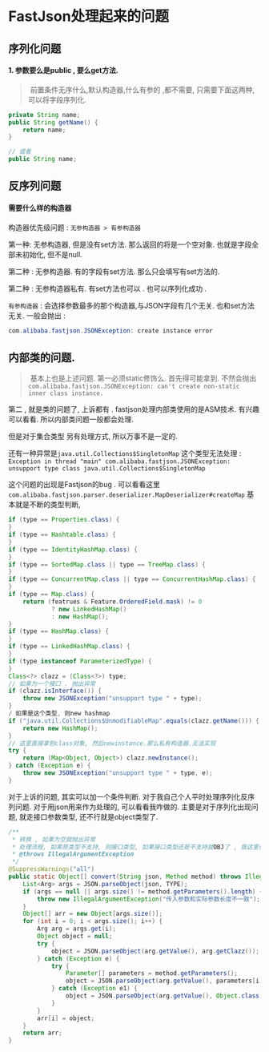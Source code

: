 # FastJson处理起来的问题

## 序列化问题

#### 1. 参数要么是public , 要么get方法. 

> ​	前置条件无序什么,默认构造器,什么有参的 ,都不需要, 只需要下面这两种, 可以将字段序列化.

```java
private String name;
public String getName() {
    return name;
}

// 或者
public String name;
```



## 反序列问题

#### 需要什么样的构造器

构造器优先级问题 : ` 无参构造器 > 有参构造器 `

第一种:  无参构造器, 但是没有set方法.  那么返回的将是一个空对象. 也就是字段全部未初始化, 但不是null.

第二种 :  无参构造器. 有的字段有set方法.  那么只会填写有set方法的. 

第二种 :  无参构造器私有. 有set方法也可以 . 也可以序列化成功 . 



`有参构造器` :  会选择参数最多的那个构造器,与JSON字段有几个无关. 也和set方法无关. 一般会抛出 : 

```java
com.alibaba.fastjson.JSONException: create instance error
```



## 内部类的问题.

> ​	基本上也是上述问题. 第一必须static修饰么. 首先得可能拿到.  不然会抛出 `com.alibaba.fastjson.JSONException: can't create non-static inner class instance.` 

第二 , 就是类的问题了, 上诉都有 .  fastjson处理内部类使用的是ASM技术. 有兴趣可以看看. 所以内部类问题一般都会处理. 

但是对于集合类型 另有处理方式, 所以万事不是一定的. 

还有一种异常是`java.util.Collections$SingletonMap` 这个类型无法处理 : `Exception in thread "main" com.alibaba.fastjson.JSONException: unsupport type class java.util.Collections$SingletonMap`

这个问题的出现是Fastjson的bug . 可以看看这里 `com.alibaba.fastjson.parser.deserializer.MapDeserializer#createMap`   基本就是不断的类型判断, 

```java
if (type == Properties.class) {
}
if (type == Hashtable.class) {
}
if (type == IdentityHashMap.class) {
}
if (type == SortedMap.class || type == TreeMap.class) {
}
if (type == ConcurrentMap.class || type == ConcurrentHashMap.class) {
}
if (type == Map.class) {
    return (featrues & Feature.OrderedField.mask) != 0
            ? new LinkedHashMap()
            : new HashMap();
}
if (type == HashMap.class) {
}
if (type == LinkedHashMap.class) {
}
if (type instanceof ParameterizedType) {
}
Class<?> clazz = (Class<?>) type;
// 如果为一个接口 . 抛出异常
if (clazz.isInterface()) {
    throw new JSONException("unsupport type " + type);
}
/ 如果是这个类型, 则new hashmap
if ("java.util.Collections$UnmodifiableMap".equals(clazz.getName())) {
    return new HashMap();
}
// 这里直接拿到class对象, 然后newinstance.那么私有构造器.无法实现
try {
    return (Map<Object, Object>) clazz.newInstance();
} catch (Exception e) {
    throw new JSONException("unsupport type " + type, e);
}
```



对于上诉的问题, 其实可以加一个条件判断.  对于我自己个人平时处理序列化反序列问题. 对于用json用来作为处理的, 可以看看我咋做的.  主要是对于序列化出现问题, 就走接口参数类型, 还不行就是object类型了. 

```java
/**
 * 转换 , 如果为空就抛出异常
 * 处理流程, 如果原类型不支持, 则接口类型, 如果接口类型还是不支持就OBJ了 , 我这里已经业务前面做了空处理了.所以空抛出异常
 * @throws IllegalArgumentException
 */
@SuppressWarnings("all")
public static Object[] convert(String json, Method method) throws IllegalArgumentException {
    List<Arg> args = JSON.parseObject(json, TYPE);
    if (args == null || args.size() != method.getParameters().length) {
        throw new IllegalArgumentException("传入参数和实际参数长度不一致");
    }
    Object[] arr = new Object[args.size()];
    for (int i = 0; i < args.size(); i++) {
        Arg arg = args.get(i);
        Object object = null;
        try {
            object = JSON.parseObject(arg.getValue(), arg.getClazz());
        } catch (Exception e) {
            try {
                Parameter[] parameters = method.getParameters();
                object = JSON.parseObject(arg.getValue(), parameters[i].getType());
            } catch (Exception e1) {
                object = JSON.parseObject(arg.getValue(), Object.class);
            }
        }
        arr[i] = object;
    }
    return arr;
}
```










